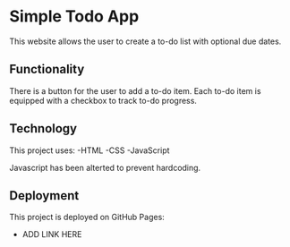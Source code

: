 # Simple Todo App

This website allows the user to create a to-do list with optional due dates. 

## Functionality
There is a button for the user to add a to-do item. Each to-do item is equipped with a checkbox to track to-do progress. 

## Technology

This project uses: 
-HTML
-CSS
-JavaScript 

Javascript has been alterted to prevent hardcoding. 

## Deployment

This project is deployed on GitHub Pages:

- ADD LINK HERE
